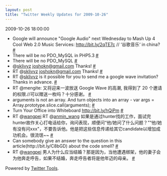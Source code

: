 ```yaml
---
layout: post
title: "Twitter Weekly Updates for 2009-10-26"
---
```


<p class='meta'>2009-10-26 18:00:00</p>

<ul class="aktt_tweet_digest">
	<li>Google will announce &quot;Google Audio&quot; next Wednesday to Mash Up 4 Cool Web 2.0 Music Services: <a href="http://bit.ly/2qTE7c" rel="nofollow">http://bit.ly/2qTE7c</a> // ‘谷歌音乐‘ in china? <a href="http://twitter.com/Joshua_C/statuses/5160868495">#</a></li>
	<li>There will be no PDO_MySQL in PHP5.3 <a href="http://twitter.com/Joshua_C/statuses/5138923041">#</a></li>
	<li>There will be no PDO_MySQL <a href="http://twitter.com/Joshua_C/statuses/5138361963">#</a></li>
	<li>@<a href="http://twitter.com/sklivvz">sklivvz</a> <a href="mailto:joshokn@gmail.com">joshokn@gmail.com</a> Thanks! <a href="http://twitter.com/Joshua_C/statuses/5119114371">#</a></li>
	<li>RT @<a href="http://twitter.com/sklivvz">sklivvz</a> <a href="mailto:joshokn@gmail.com">joshokn@gmail.com</a> Thanks! <a href="http://twitter.com/Joshua_C/statuses/5119103417">#</a></li>
	<li>RT @<a href="http://twitter.com/sklivvz">sklivvz</a> is it possible for you to send me a google wave invitation? Thanks in advance. <a href="http://twitter.com/Joshua_C/statuses/5118745631">#</a></li>
	<li>RT @mengite: 又将迎来一波放送 Google Wave 的高潮, 我得到了 20 个邀请的权限.//可以赠送一枚吗？十分感谢。 <a href="http://twitter.com/Joshua_C/statuses/5118443615">#</a></li>
	<li>arguments is not an array. And turn objects into an array - var args = Array.prototype.slice.call(arguments); <a href="http://twitter.com/Joshua_C/statuses/5113968257">#</a></li>
	<li>Turn Your Office into Whiteboard  <a href="http://bit.ly/hQiPm" rel="nofollow">http://bit.ly/hQiPm</a> <a href="http://twitter.com/Joshua_C/statuses/5085198549">#</a></li>
	<li>RT @<a href="http://twitter.com/wangpei">wangpei</a> RT @<a href="http://twitter.com/anmin_wang">anmin_wang</a> 如果是通过hunter找的工作，面试完hunter故作关心打电话给你，询问表现，顺便问“他/她问了什么问题？”“他/她有没有问xxx&quot;，不要告诉他。他是把这些信息传递给其它candidate以增加成功机会。很流氓~~ <a href="http://twitter.com/Joshua_C/statuses/5084740441">#</a></li>
	<li>Can somebody give an answer to the question in this article(http://bit.ly/C8bGD) about the code smell? <a href="http://twitter.com/Joshua_C/statuses/5069970853">#</a></li>
	<li>RT @<a href="http://twitter.com/wangpei">wangpei</a> 男人为什么应当结婚？那是因为，当他遭遇绑架，他的妻子会为他奔走呼告，如果不结婚，奔走呼告者将是他年迈的母亲。 <a href="http://twitter.com/Joshua_C/statuses/5064726515">#</a></li>
</ul>
<p class="aktt_credit">Powered by <a href="http://alexking.org/projects/wordpress">Twitter Tools</a>.</p>